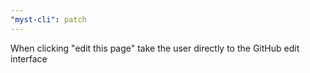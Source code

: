 ```yaml
---
"myst-cli": patch
---
```


When clicking "edit this page" take the user directly to the GitHub edit interface
